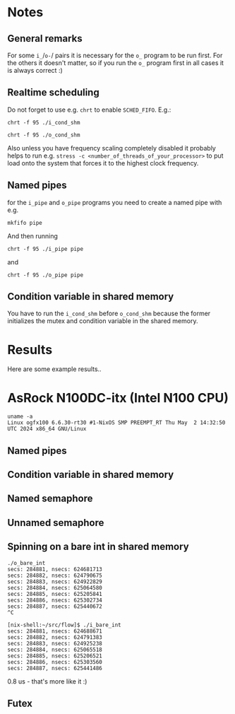 # Notes

## General remarks

For some `i_`/`o-`/ pairs it is necessary for the `o_` program to be run first. For the others it doesn't matter, so if you run the `o_` program first in all cases it is always correct :)

## Realtime scheduling

Do not forget to use e.g. `chrt` to enable `SCHED_FIFO`. E.g.:

```
chrt -f 95 ./i_cond_shm 
```

```
chrt -f 95 ./o_cond_shm
```

Also unless you have frequency scaling completely disabled it probably helps to run e.g. `stress -c <number_of_threads_of_your_processor>` to put load onto the system that forces it to the highest clock frequency.

## Named pipes

for the `i_pipe` and `o_pipe` programs you need to create a named pipe with e.g.

```
mkfifo pipe
```

And then running

```
chrt -f 95 ./i_pipe pipe
```

and 

```
chrt -f 95 ./o_pipe pipe
```

## Condition variable in shared memory

You have to run the `i_cond_shm` before `o_cond_shm` because the former initializes the mutex and condition variable in the shared memory.

# Results

Here are some example results..

# AsRock N100DC-itx (Intel N100 CPU)

```
uname -a
Linux ogfx100 6.6.30-rt30 #1-NixOS SMP PREEMPT_RT Thu May  2 14:32:50 UTC 2024 x86_64 GNU/Linux
```

## Named pipes

## Condition variable in shared memory

## Named semaphore

## Unnamed semaphore

## Spinning on a bare int in shared memory

```
./o_bare_int
secs: 284881, nsecs: 624681713
secs: 284882, nsecs: 624790675
secs: 284883, nsecs: 624922829
secs: 284884, nsecs: 625064580
secs: 284885, nsecs: 625205841
secs: 284886, nsecs: 625302734
secs: 284887, nsecs: 625440672
^C
```

```
[nix-shell:~/src/flow]$ ./i_bare_int
secs: 284881, nsecs: 624688671
secs: 284882, nsecs: 624791383
secs: 284883, nsecs: 624925238
secs: 284884, nsecs: 625065518
secs: 284885, nsecs: 625206521
secs: 284886, nsecs: 625303560
secs: 284887, nsecs: 625441486
```

0.8 us - that's more like it :)

## Futex


